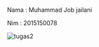 Nama : Muhammad Job jailani

Nim  : 2015150078

![tugas2](https://user-images.githubusercontent.com/39146664/50037856-0741d900-ffcb-11e8-9b73-af910e57f486.PNG)


